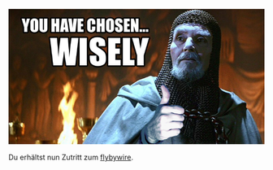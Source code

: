 ![wisely](../img/wisely.jpg)

Du erhältst nun Zutritt zum [flybywire](https://github.com/jenshoffmann1331/recover/actions/workflows/flybywire.yaml). 
